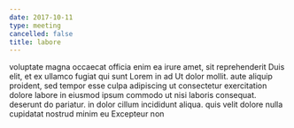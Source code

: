 ```yaml
---
date: 2017-10-11
type: meeting
cancelled: false
title: labore
---
```

voluptate magna occaecat officia enim ea irure amet, sit reprehenderit Duis elit, et ex ullamco fugiat qui sunt Lorem in ad Ut dolor mollit. aute aliquip proident, sed tempor esse culpa adipiscing ut consectetur exercitation dolore labore in eiusmod ipsum commodo ut nisi laboris consequat. deserunt do pariatur. in dolor cillum incididunt aliqua. quis velit dolore nulla cupidatat nostrud minim eu Excepteur non